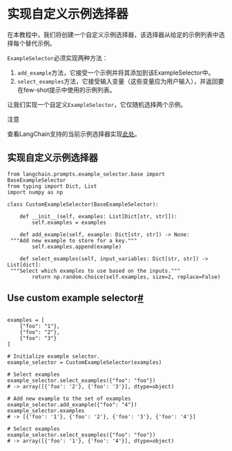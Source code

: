 实现自定义示例选择器
=====

在本教程中，我们将创建一个自定义示例选择器，该选择器从给定的示例列表中选择每个替代示例。

`ExampleSelector`必须实现两种方法：

1. `add_example`方法，它接受一个示例并将其添加到该ExampleSelector中。
2. `select_examples`方法，它接受输入变量（这些变量应为用户输入），并返回要在few-shot提示中使用的示例列表。

让我们实现一个自定义`ExampleSelector`，它仅随机选择两个示例。

注意

查看LangChain支持的当前示例选择器实现[此处](../../prompt_templates/getting_started)。

实现自定义示例选择器
-----------------------------

```
from langchain.prompts.example_selector.base import BaseExampleSelector
from typing import Dict, List
import numpy as np

class CustomExampleSelector(BaseExampleSelector):

    def __init__(self, examples: List[Dict[str, str]]):
        self.examples = examples

    def add_example(self, example: Dict[str, str]) -> None:
 """Add new example to store for a key."""
        self.examples.append(example)

    def select_examples(self, input_variables: Dict[str, str]) -> List[dict]:
 """Select which examples to use based on the inputs."""
        return np.random.choice(self.examples, size=2, replace=False)

```

Use custom example selector[#](#use-custom-example-selector "Permalink to this headline")
-----------------------------------------------------------------------------------------

```

examples = [
    {"foo": "1"},
    {"foo": "2"},
    {"foo": "3"}
]

# Initialize example selector.
example_selector = CustomExampleSelector(examples)

# Select examples
example_selector.select_examples({"foo": "foo"})
# -> array([{'foo': '2'}, {'foo': '3'}], dtype=object)

# Add new example to the set of examples
example_selector.add_example({"foo": "4"})
example_selector.examples
# -> [{'foo': '1'}, {'foo': '2'}, {'foo': '3'}, {'foo': '4'}]

# Select examples
example_selector.select_examples({"foo": "foo"})
# -> array([{'foo': '1'}, {'foo': '4'}], dtype=object)

```

